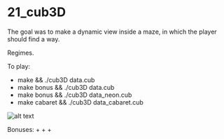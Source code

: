 # 21_cub3D

The goal was to make a dynamic view inside a maze, in which the player should find a way.

Regimes.

To play:
- make && ./cub3D data.cub
- make bonus && ./cub3D data.cub
- make bonus && ./cub3D data_neon.cub
- make cabaret && ./cub3D data_cabaret.cub

![alt text](https://drive.google.com/file/d/1vK4tS3qif6Vk6q0PBGGBcU73eILLa7xX/view)


Bonuses:
+
+
+
